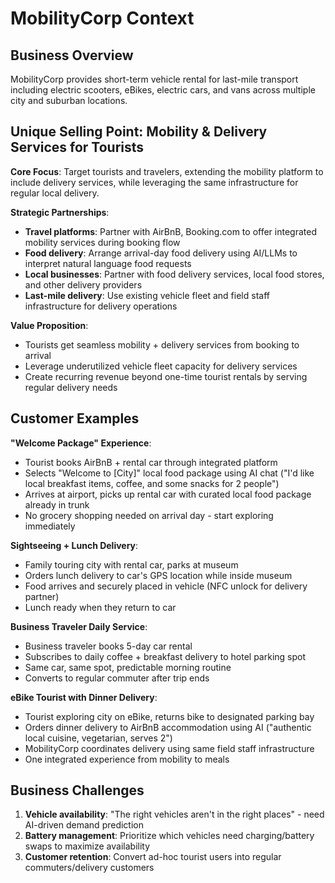 # MobilityCorp Context

## Business Overview

MobilityCorp provides short-term vehicle rental for last-mile transport including electric scooters, eBikes, electric cars, and vans across multiple city and suburban locations.

## Unique Selling Point: Mobility & Delivery Services for Tourists

**Core Focus**: Target tourists and travelers, extending the mobility platform to include delivery services, while leveraging the same infrastructure for regular local delivery.

**Strategic Partnerships**:
- **Travel platforms**: Partner with AirBnB, Booking.com to offer integrated mobility services during booking flow
- **Food delivery**: Arrange arrival-day food delivery using AI/LLMs to interpret natural language food requests
- **Local businesses**: Partner with food delivery services, local food stores, and other delivery providers
- **Last-mile delivery**: Use existing vehicle fleet and field staff infrastructure for delivery operations

**Value Proposition**:
- Tourists get seamless mobility + delivery services from booking to arrival
- Leverage underutilized vehicle fleet capacity for delivery services
- Create recurring revenue beyond one-time tourist rentals by serving regular delivery needs

## Customer Examples

**"Welcome Package" Experience**:
- Tourist books AirBnB + rental car through integrated platform
- Selects "Welcome to [City]" local food package using AI chat ("I'd like local breakfast items, coffee, and some snacks for 2 people")
- Arrives at airport, picks up rental car with curated local food package already in trunk
- No grocery shopping needed on arrival day - start exploring immediately

**Sightseeing + Lunch Delivery**:
- Family touring city with rental car, parks at museum
- Orders lunch delivery to car's GPS location while inside museum
- Food arrives and securely placed in vehicle (NFC unlock for delivery partner)
- Lunch ready when they return to car

**Business Traveler Daily Service**:
- Business traveler books 5-day car rental
- Subscribes to daily coffee + breakfast delivery to hotel parking spot
- Same car, same spot, predictable morning routine
- Converts to regular commuter after trip ends

**eBike Tourist with Dinner Delivery**:
- Tourist exploring city on eBike, returns bike to designated parking bay
- Orders dinner delivery to AirBnB accommodation using AI ("authentic local cuisine, vegetarian, serves 2")
- MobilityCorp coordinates delivery using same field staff infrastructure
- One integrated experience from mobility to meals

## Business Challenges

1. **Vehicle availability**: "The right vehicles aren't in the right places" - need AI-driven demand prediction
2. **Battery management**: Prioritize which vehicles need charging/battery swaps to maximize availability
3. **Customer retention**: Convert ad-hoc tourist users into regular commuters/delivery customers
